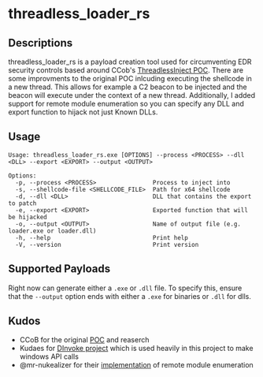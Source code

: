 # threadless_loader_rs

## Descriptions
threadless_loader_rs is a payload creation tool used for circumventing EDR security controls based around CCob's [ThreadlessInject POC](https://github.com/CCob/ThreadlessInject/). There are some improvments to the original POC inlcuding executing the shellcode in a new thread. This allows for example a C2 beacon to be injected and the beacon will execute under the context of a new thread. Additionally, I added support for remote module enumeration so you can specify any DLL and export function to hijack not just Known DLLs.

## Usage

~~~
Usage: threadless_loader_rs.exe [OPTIONS] --process <PROCESS> --dll <DLL> --export <EXPORT> --output <OUTPUT>

Options:
  -p, --process <PROCESS>                Process to inject into
  -s, --shellcode-file <SHELLCODE_FILE>  Path for x64 shellcode
  -d, --dll <DLL>                        DLL that contains the export to patch
  -e, --export <EXPORT>                  Exported function that will be hijacked
  -o, --output <OUTPUT>                  Name of output file (e.g. loader.exe or loader.dll)
  -h, --help                             Print help
  -V, --version                          Print version
~~~

## Supported Payloads

Right now can generate either a `.exe` or `.dll` file. To specify this, ensure that the `--output` option ends with either a `.exe` for binaries or `.dll` for dlls.

## Kudos

- CCoB for the original [POC](https://github.com/CCob/ThreadlessInject/) and reaserch 
- Kudaes for [DInvoke project](https://github.com/Kudaes/DInvoke_rs) which is used heavily in this project to make windows API calls
- @mr-nukealizer for their [implementation](https://www.codeproject.com/Tips/139349/Getting-the-address-of-a-function-in-a-DLL-loaded) of remote module enumeration 
